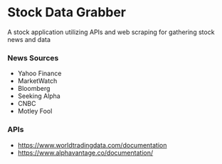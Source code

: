 # Stock Data Grabber
A stock application utilizing APIs and web scraping for gathering stock news and data

### News Sources
- Yahoo Finance
- MarketWatch
- Bloomberg
- Seeking Alpha
- CNBC
- Motley Fool

### APIs
- https://www.worldtradingdata.com/documentation
- https://www.alphavantage.co/documentation/
